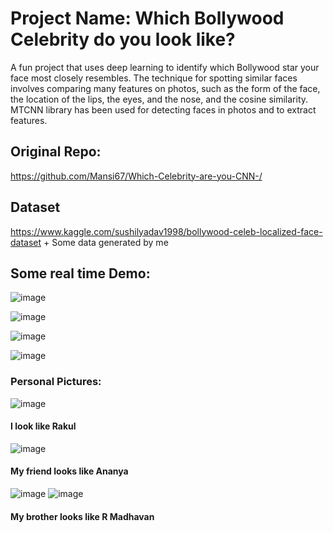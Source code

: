 # Project Name: Which Bollywood Celebrity do you look like?

A fun project that uses deep learning to identify which Bollywood star your face most closely resembles.
The technique for spotting similar faces involves comparing many features on photos, such as the form of the face, the location of the lips, the eyes, and the nose, and the cosine similarity. MTCNN library has been used for detecting faces in photos and to extract features.  

## Original Repo:
https://github.com/Mansi67/Which-Celebrity-are-you-CNN-/

## Dataset
https://www.kaggle.com/sushilyadav1998/bollywood-celeb-localized-face-dataset 
+
Some data generated by me

## Some real time Demo:

![image](https://user-images.githubusercontent.com/105342764/200630105-e45a6b87-1791-48af-9827-8f43a8ef3fe7.png) 

![image](https://user-images.githubusercontent.com/105342764/200628748-1b846914-d6f0-4be1-a9fb-4982ab66865b.png)

![image](https://user-images.githubusercontent.com/105342764/200628571-c7894701-c107-4265-a799-857db8a16829.png)

![image](https://user-images.githubusercontent.com/105342764/200632227-32c2c51f-8a6f-4d53-8995-d0d04d6b2229.png)

### Personal Pictures:


![image](https://user-images.githubusercontent.com/105342764/200631719-8c66220e-cfdc-40de-9054-3b0c21e193f7.png)
#### I look like Rakul

![image](https://user-images.githubusercontent.com/105342764/200628306-904b89d9-217f-4fe9-9006-7bef31f4cf1d.png)
#### My friend looks like Ananya

![image](https://user-images.githubusercontent.com/105342764/200629606-f61653ff-b9c8-4b05-b597-a8a5f3fec685.png)
![image](https://user-images.githubusercontent.com/105342764/200630599-48f74ae8-5675-4095-90a2-77c9ac2c7680.png)
#### My brother looks like R Madhavan
